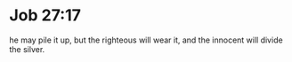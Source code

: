 # Job 27:17

he may pile it up, but the righteous will wear it, and the innocent will divide the silver.
